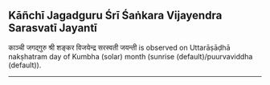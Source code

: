 ## Kāñchī Jagadguru Śrī Śaṅkara Vijayendra Sarasvatī Jayantī
काञ्ची जगद्गुरु श्री शङ्कर विजयेन्द्र सरस्वती जयन्ती is observed on Uttarāṣāḍhā nakṣhatram day of Kumbha (solar) month (sunrise (default)/puurvaviddha (default)).



---
